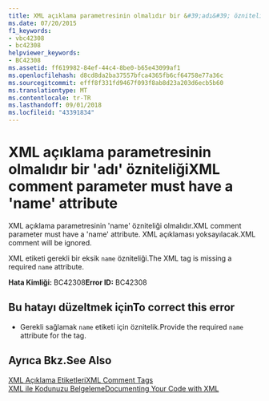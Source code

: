 ```yaml
---
title: XML açıklama parametresinin olmalıdır bir &#39;adı&#39; özniteliği
ms.date: 07/20/2015
f1_keywords:
- vbc42308
- bc42308
helpviewer_keywords:
- BC42308
ms.assetid: ff619982-84ef-44c4-8be0-b65e43099af1
ms.openlocfilehash: d8cd8da2ba37557bfca4365fb6cf64758e77a36c
ms.sourcegitcommit: efff8f331fd9467f093f8ab8d23a203d6ecb5b60
ms.translationtype: MT
ms.contentlocale: tr-TR
ms.lasthandoff: 09/01/2018
ms.locfileid: "43391834"
---
```

# <a name="xml-comment-parameter-must-have-a-39name39-attribute"></a><span data-ttu-id="60605-102">XML açıklama parametresinin olmalıdır bir &#39;adı&#39; özniteliği</span><span class="sxs-lookup"><span data-stu-id="60605-102">XML comment parameter must have a &#39;name&#39; attribute</span></span>
<span data-ttu-id="60605-103">XML açıklama parametresinin 'name' özniteliği olmalıdır.</span><span class="sxs-lookup"><span data-stu-id="60605-103">XML comment parameter must have a 'name' attribute.</span></span> <span data-ttu-id="60605-104">XML açıklaması yoksayılacak.</span><span class="sxs-lookup"><span data-stu-id="60605-104">XML comment will be ignored.</span></span>  
  
 <span data-ttu-id="60605-105">XML etiketi gerekli bir eksik `name` özniteliği.</span><span class="sxs-lookup"><span data-stu-id="60605-105">The XML tag is missing a required `name` attribute.</span></span>  
  
 <span data-ttu-id="60605-106">**Hata Kimliği:** BC42308</span><span class="sxs-lookup"><span data-stu-id="60605-106">**Error ID:** BC42308</span></span>  
  
## <a name="to-correct-this-error"></a><span data-ttu-id="60605-107">Bu hatayı düzeltmek için</span><span class="sxs-lookup"><span data-stu-id="60605-107">To correct this error</span></span>  
  
-   <span data-ttu-id="60605-108">Gerekli sağlamak `name` etiketi için öznitelik.</span><span class="sxs-lookup"><span data-stu-id="60605-108">Provide the required `name` attribute for the tag.</span></span>  
  
## <a name="see-also"></a><span data-ttu-id="60605-109">Ayrıca Bkz.</span><span class="sxs-lookup"><span data-stu-id="60605-109">See Also</span></span>  
 [<span data-ttu-id="60605-110">XML Açıklama Etiketleri</span><span class="sxs-lookup"><span data-stu-id="60605-110">XML Comment Tags</span></span>](../../visual-basic/language-reference/xmldoc/index.md)  
 [<span data-ttu-id="60605-111">XML ile Kodunuzu Belgeleme</span><span class="sxs-lookup"><span data-stu-id="60605-111">Documenting Your Code with XML</span></span>](../../visual-basic/programming-guide/program-structure/documenting-your-code-with-xml.md)
